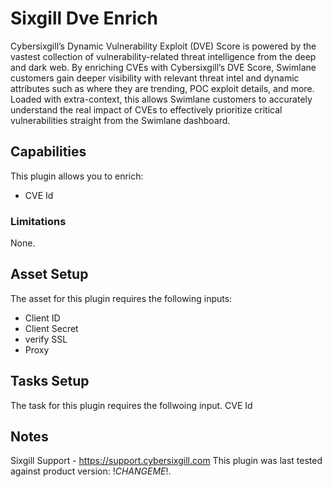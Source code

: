 # Sixgill Dve Enrich

Cybersixgill’s Dynamic Vulnerability Exploit (DVE) Score is powered by the vastest collection of vulnerability-related threat intelligence from the deep and dark web. By enriching CVEs with Cybersixgill’s DVE Score, Swimlane customers gain deeper visibility with relevant threat intel and dynamic attributes such as where they are trending, POC exploit details, and more. Loaded with extra-context, this allows Swimlane customers to accurately understand the real impact of CVEs to effectively prioritize critical vulnerabilities straight from the Swimlane dashboard.

## Capabilities
This plugin allows you to enrich:
* CVE Id
### Limitations
None.
## Asset Setup
The asset for this plugin requires the following inputs:
* Client ID
* Client Secret
* verify SSL
* Proxy
## Tasks Setup
The task for this plugin requires the follwoing input.
CVE Id
## Notes
Sixgill Support - https://support.cybersixgill.com
This plugin was last tested against product version: !*CHANGEME*!.